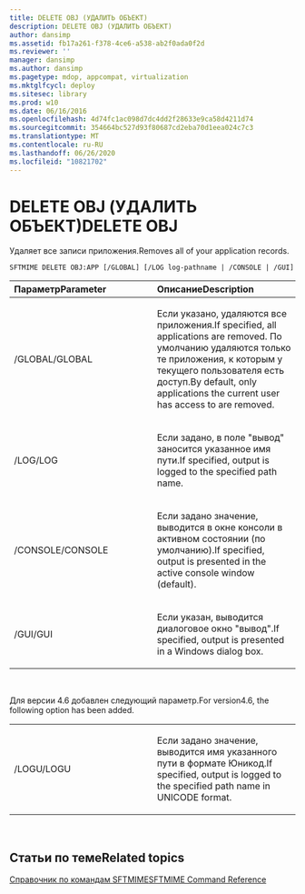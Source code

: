 ```yaml
---
title: DELETE OBJ (УДАЛИТЬ ОБЪЕКТ)
description: DELETE OBJ (УДАЛИТЬ ОБЪЕКТ)
author: dansimp
ms.assetid: fb17a261-f378-4ce6-a538-ab2f0ada0f2d
ms.reviewer: ''
manager: dansimp
ms.author: dansimp
ms.pagetype: mdop, appcompat, virtualization
ms.mktglfcycl: deploy
ms.sitesec: library
ms.prod: w10
ms.date: 06/16/2016
ms.openlocfilehash: 4d74fc1ac098d7dc4dd2f28633e9ca58d4211d74
ms.sourcegitcommit: 354664bc527d93f80687cd2eba70d1eea024c7c3
ms.translationtype: MT
ms.contentlocale: ru-RU
ms.lasthandoff: 06/26/2020
ms.locfileid: "10821702"
---
```

# <span data-ttu-id="e2316-103">DELETE OBJ (УДАЛИТЬ ОБЪЕКТ)</span><span class="sxs-lookup"><span data-stu-id="e2316-103">DELETE OBJ</span></span>


<span data-ttu-id="e2316-104">Удаляет все записи приложения.</span><span class="sxs-lookup"><span data-stu-id="e2316-104">Removes all of your application records.</span></span>

`SFTMIME DELETE OBJ:APP [/GLOBAL] [/LOG log-pathname | /CONSOLE | /GUI]`

<table>
<colgroup>
<col width="50%" />
<col width="50%" />
</colgroup>
<thead>
<tr class="header">
<th align="left"><span data-ttu-id="e2316-105">Параметр</span><span class="sxs-lookup"><span data-stu-id="e2316-105">Parameter</span></span></th>
<th align="left"><span data-ttu-id="e2316-106">Описание</span><span class="sxs-lookup"><span data-stu-id="e2316-106">Description</span></span></th>
</tr>
</thead>
<tbody>
<tr class="odd">
<td align="left"><p><span data-ttu-id="e2316-107">/GLOBAL</span><span class="sxs-lookup"><span data-stu-id="e2316-107">/GLOBAL</span></span></p></td>
<td align="left"><p><span data-ttu-id="e2316-108">Если указано, удаляются все приложения.</span><span class="sxs-lookup"><span data-stu-id="e2316-108">If specified, all applications are removed.</span></span> <span data-ttu-id="e2316-109">По умолчанию удаляются только те приложения, к которым у текущего пользователя есть доступ.</span><span class="sxs-lookup"><span data-stu-id="e2316-109">By default, only applications the current user has access to are removed.</span></span></p></td>
</tr>
<tr class="even">
<td align="left"><p><span data-ttu-id="e2316-110">/LOG</span><span class="sxs-lookup"><span data-stu-id="e2316-110">/LOG</span></span></p></td>
<td align="left"><p><span data-ttu-id="e2316-111">Если задано, в поле "вывод" заносится указанное имя пути.</span><span class="sxs-lookup"><span data-stu-id="e2316-111">If specified, output is logged to the specified path name.</span></span></p></td>
</tr>
<tr class="odd">
<td align="left"><p><span data-ttu-id="e2316-112">/CONSOLE</span><span class="sxs-lookup"><span data-stu-id="e2316-112">/CONSOLE</span></span></p></td>
<td align="left"><p><span data-ttu-id="e2316-113">Если задано значение, выводится в окне консоли в активном состоянии (по умолчанию).</span><span class="sxs-lookup"><span data-stu-id="e2316-113">If specified, output is presented in the active console window (default).</span></span></p></td>
</tr>
<tr class="even">
<td align="left"><p><span data-ttu-id="e2316-114">/GUI</span><span class="sxs-lookup"><span data-stu-id="e2316-114">/GUI</span></span></p></td>
<td align="left"><p><span data-ttu-id="e2316-115">Если указан, выводится диалоговое окно "вывод".</span><span class="sxs-lookup"><span data-stu-id="e2316-115">If specified, output is presented in a Windows dialog box.</span></span></p></td>
</tr>
</tbody>
</table>

 

<span data-ttu-id="e2316-116">Для версии 4.6 добавлен следующий параметр.</span><span class="sxs-lookup"><span data-stu-id="e2316-116">For version4.6, the following option has been added.</span></span>

<table>
<colgroup>
<col width="50%" />
<col width="50%" />
</colgroup>
<tbody>
<tr class="odd">
<td align="left"><p><span data-ttu-id="e2316-117">/LOGU</span><span class="sxs-lookup"><span data-stu-id="e2316-117">/LOGU</span></span></p></td>
<td align="left"><p><span data-ttu-id="e2316-118">Если задано значение, выводится имя указанного пути в формате Юникод.</span><span class="sxs-lookup"><span data-stu-id="e2316-118">If specified, output is logged to the specified path name in UNICODE format.</span></span></p></td>
</tr>
</tbody>
</table>

 

## <span data-ttu-id="e2316-119">Статьи по теме</span><span class="sxs-lookup"><span data-stu-id="e2316-119">Related topics</span></span>


[<span data-ttu-id="e2316-120">Справочник по командам SFTMIME</span><span class="sxs-lookup"><span data-stu-id="e2316-120">SFTMIME Command Reference</span></span>](sftmime--command-reference.md)

 

 





